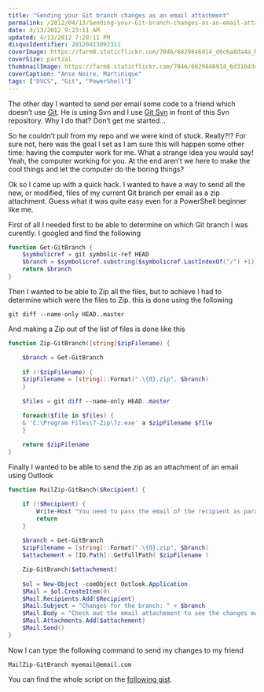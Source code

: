 ```yaml
---
title: "Sending your Git branch changes as an email attachment"
permalink: /2012/04/13/Sending-your-Git-branch-changes-as-an-email-attachment/
date: 4/13/2012 9:23:11 AM
updated: 4/13/2012 7:28:11 PM
disqusIdentifier: 20120413092311
coverImage: https://farm8.staticflickr.com/7046/6829846914_d0c6a8da4a_h.jpg
coverSize: partial
thumbnailImage: https://farm8.staticflickr.com/7046/6829846914_6d316434c6_q.jpg
coverCaption: "Anse Noire, Martinique"
tags: ["DVCS", "Git", "PowerShell"]
---
```

<!-- [![IMG_1586](http://farm8.staticflickr.com/7046/6829846914_6d316434c6_m.jpg)](http://www.flickr.com/photos/laurentkempe/6829846914/ "IMG_1586 by Laurent Kempé, on Flickr") -->
The other day I wanted to send per email some code to a friend which doesn’t use [Git](http://git-scm.com/). He is using Svn and I use [Git Svn](http://schacon.github.com/git/git-svn.html) in front of this Svn repository. Why I do that? Don’t get me started…

So he couldn’t pull from my repo and we were kind of stuck. Really?!? For sure not, here was the goal I set as I am sure this will happen some other time: having the computer work for me. What a strange idea you would say! Yeah, the computer working for you. At the end aren’t we here to make the cool things and let the computer do the boring things?
<!-- more -->

Ok so I came up with a quick hack. I wanted to have a way to send all the new, or modified, files of my current Git branch per email as a zip attachment. Guess what it was quite easy even for a PowerShell beginner like me.

First of all I needed first to be able to determine on which Git branch I was curently. I googled and find the following

```powershell
function Get-GitBranch {
    $symbolicref = git symbolic-ref HEAD
    $branch = $symbolicref.substring($symbolicref.LastIndexOf("/") +1)
    return $branch
}
```
Then I wanted to be able to Zip all the files, but to achieve I had to determine which were the files to Zip. this is done using the following 

```shell
git diff --name-only HEAD..master
```
And making a Zip out of the list of files is done like this

```powershell
function Zip-GitBranch([string]$zipFilename) {

    $branch = Get-GitBranch
    
    if (!$zipFilename) {
    $zipFilename = [string]::Format(".\{0}.zip", $branch)
    }
    
    $files = git diff --name-only HEAD..master

    foreach($file in $files) {
    & 'C:\Program Files\7-Zip\7z.exe' a $zipFilename $file
    }
    
    return $zipFilename
}
```
Finally I wanted to be able to send the zip as an attachment of an email using Outlook

```powershell
function MailZip-GitBanch($Recipient) {

    if (!$Recipient) {
        Write-Host "You need to pass the email of the recipient as parameter"
        return
    }
    
    $branch = Get-GitBranch
    $zipFilename = [string]::Format(".\{0}.zip", $branch)
    $attachement = [IO.Path]::GetFullPath( $zipFilename )

    Zip-GitBranch($attachement)
    
    $ol = New-Object -comObject Outlook.Application
    $Mail = $ol.CreateItem(0)
    $Mail.Recipients.Add($Recipient)
    $Mail.Subject = "Changes for the branch: " + $branch
    $Mail.Body = "Check out the email attachement to see the changes made to the branch: " + $branch
    $Mail.Attachments.Add($attachement)
    $Mail.Send()
}
```
Now I can type the following command to send my changes to my friend

```shell
MailZip-GitBranch myemail@email.com
```
You can find the whole script on the [following gist](https://gist.github.com/2371417).
